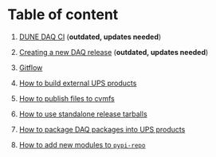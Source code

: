 # Table of content



1. [DUNE DAQ CI](ci_github_action.md) (**outdated, updates needed**)


2. [Creating a new DAQ release](create_release.md) (**outdated, updates needed**)


3. [Gitflow](development_workflow_gitflow.md)


4. [How to build external UPS products](make_ups_products.md)


5. [How to publish files to cvmfs](publish_to_cvmfs.md)


6. [How to use standalone release tarballs](standalone_daq_release.md)


7. [How to package DAQ packages into UPS products](upsify_daq_packages.md)


8. [How to add new modules to `pypi-repo`](add_modules_to_pypi_repo.md)
